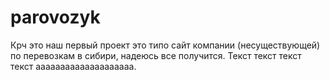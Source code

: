 # parovozyk

Крч это наш первый проект это типо сайт компании (несуществующей) по перевозкам в сибири, надеюсь все получится.
Текст текст текст текст аааааааааааааааааааа.

